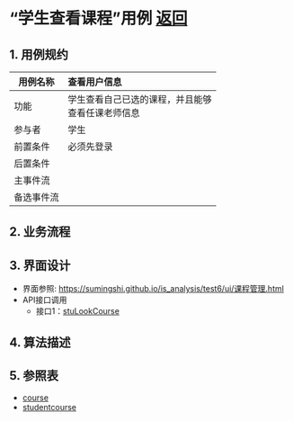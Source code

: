 ﻿<!-- markdownlint-disable MD033-->
<!-- 禁止MD033类型的警告 https://www.npmjs.com/package/markdownlint -->

# “学生查看课程”用例 [返回](../README.md)
## 1. 用例规约

|用例名称|查看用户信息|
|-------|:-------------|
|功能|学生查看自己已选的课程，并且能够<br>查看任课老师信息|
|参与者|学生|
|前置条件|必须先登录|
|后置条件| |
|主事件流| |
|备选事件流| |

## 2. 业务流程

## 3. 界面设计
- 界面参照: https://sumingshi.github.io/is_analysis/test6/ui/课程管理.html
- API接口调用
    - 接口1：[stuLookCourse](../接口/stuLookCourse.md)

## 4. 算法描述

## 5. 参照表
- [course](../数据库设计.md/#course)
- [studentcourse](../数据库设计.md/#electivecourse)
